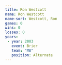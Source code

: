 ```yaml
---
title: Ron Westcott
name: Ron Westcott
name-sort: Westcott, Ron
games: 0
wins: 0
losses: 0
years:
 - year: 2003
   event: Brier
   team: "MB"
   position: Alternate
---
```

